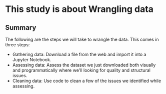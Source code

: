 # This study is about Wrangling data <br>
## Summary <br>
The following are the steps we will take to wrangle the data. This comes in three steps:<br>
- Gathering data: Download a file from the web and import it into a Jupyter Notebook. 
- Assessing data: Assess the dataset we just downloaded both visually and programmatically where we'll looking for quality and structural issues. 
- Cleaning data: Use code to clean a few of the issues we identified while assessing.
